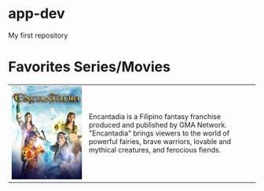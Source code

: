 # app-dev
My first repository

# **Favorites Series/Movies**

|   | |
| --- | --- |
| ![Encantadia!](/assets/css/encan.jpg "Encan") | Encantadia is a Filipino fantasy franchise produced and published by GMA Network. "Encantadia" brings viewers to the world of powerful fairies, brave warriors, lovable and mythical creatures, and ferocious fiends.|


